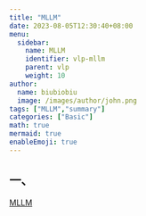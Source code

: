 ```yaml
---
title: "MLLM"
date: 2023-08-05T12:30:40+08:00
menu:
  sidebar:
    name: MLLM
    identifier: vlp-mllm
    parent: vlp
    weight: 10
author:
  name: biubiobiu
  image: /images/author/john.png
tags: ["MLLM","summary"]
categories: ["Basic"]
math: true
mermaid: true
enableEmoji: true
---
```


## 一、

<a href="https://arxiv.org/pdf/2302.14045.pdf" target="blank">MLLM</a>

